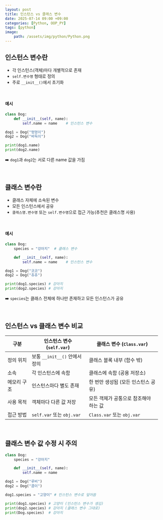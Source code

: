 ```yaml
---
layout: post
title: 인스턴스 vs 클래스 변수
date: 2025-07-14 09:00 +09:00
categories: [Python, OOP_PY]
tags: [python]
image:
    path: /assets/img/python/Python.png
---
```


## 인스턴스 변수란

- 각 인스턴스(객체)마다 개별적으로 존재
- `self.변수명` 형태로 정의
- 주로 `__init__()`에서 초기화

<br>

#### 예시

```python
class Dog:
    def __init__(self, name):
        self.name = name    # 인스턴스 변수 

dog1 = Dog("멍멍이")
dog2 = Dog("바둑이")

print(dog1.name)
print(dog2.name)
```

➡️ `dog1`과 `dog2`는 서로 다른 name 값을 가짐

<br>

## 클래스 변수란

- 클래스 자체에 소속된 변수
- 모든 인스턴스에서 공유
- `클래스명.변수명` 또는 `self.변수명`으로 접근 가능(추천은 클래스명 사용)

<br>

#### 예시

```python
class Dog:
    species = "강아지"  # 클래스 변수

    def __init__(self, name):
        self.name = name    # 인스턴스 변수

dog1 = Dog("코코")
dog2 = Dog("츄츄")

print(dog1.species) # 강아지
print(dog2.species) # 강아지
```

➡️ `species`는 클래스 전체에 하나만 존재하고 모든 인스턴스가 공유

<br>

## 인스턴스 vs 클래스 변수 비교

| 구분     | 인스턴스 변수 (`self.var`)    | 클래스 변수 (`Class.var`)     |
| ------ | ----------------------- | ------------------------ |
| 정의 위치  | 보통 `__init__()` 안에서 정의  | 클래스 블록 내부 (함수 밖)         |
| 소속     | 각 인스턴스에 속함              | 클래스에 속함 (공용 저장소)         |
| 메모리 구조 | 인스턴스마다 별도 존재            | 한 번만 생성됨 (모든 인스턴스 공유)    |
| 사용 목적  | 객체마다 다른 값 저장            | 모든 객체가 공통으로 참조해야 하는 값    |
| 접근 방법  | `self.var` 또는 `obj.var` | `Class.var` 또는 `obj.var` |

<br>

## 클래스 변수 값 수정 시 주의

```python
class Dog:
    species = "강아지"

    def __init__(self, name):
        self.name = name

dog1 = Dog("루비")
dog2 = Dog("콤이")

dog1.species = "고양이" # 인스턴스 변수로 덮어씀

print(dog1.species) # 고양이 (인스턴스 변수가 생김)
print(dog2.species) # 강아지 (클래스 변수 그대로)
print(Dog.species)  # 강아지